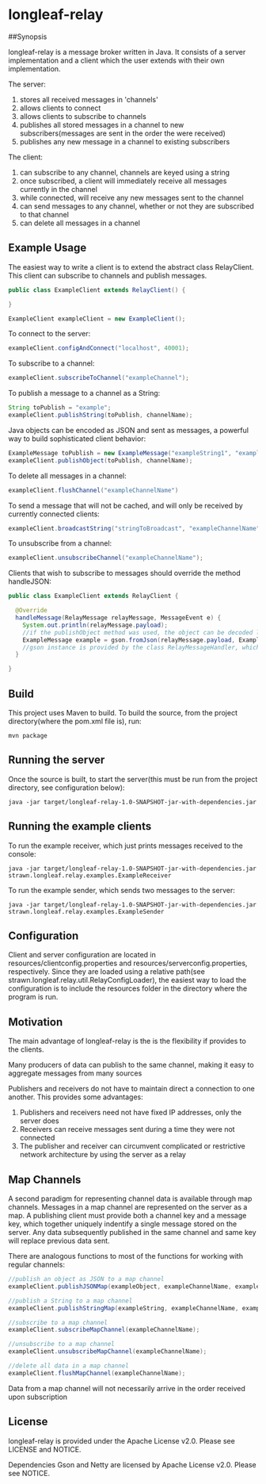 # longleaf-relay

##Synopsis 

longleaf-relay is a message broker written in Java. It consists of a server implementation and a client which the user extends with their own implementation.

The server:

  1. stores all received messages in 'channels'
  2. allows clients to connect
  3. allows clients to subscribe to channels
  4. publishes all stored messages in a channel to new subscribers(messages are sent in the order the were received)
  5. publishes any new message in a channel to existing subscribers

The client:

  1. can subscribe to any channel, channels are keyed using a string
  2. once subscribed, a client will immediately receive all messages currently in the channel
  3. while connected, will receive any new messages sent to the channel
  4. can send messages to any channel, whether or not they are subscribed to that channel
  5. can delete all messages in a channel

## Example Usage

The easiest way to write a client is to extend the abstract class RelayClient. This client can subscribe to channels and publish messages.
```java
public class ExampleClient extends RelayClient() {

}

ExampleClient exampleClient = new ExampleClient();

```
To connect to the server: 
```java
exampleClient.configAndConnect("localhost", 40001);
```

To subscribe to a channel:
```java
exampleClient.subscribeToChannel("exampleChannel"); 
```
To publish a message to a channel as a String:
```java
String toPublish = "example";
exampleClient.publishString(toPublish, channelName);
```

Java objects can be encoded as JSON and sent as messages, a powerful way to build sophisticated client behavior:
```java
ExampleMessage toPublish = new ExampleMessage("exampleString1", "exampleString2");
exampleClient.publishObject(toPublish, channelName);
```

To delete all messages in a channel:
```java 
exampleClient.flushChannel("exampleChannelName")
```
To send a message that will not be cached, and will only be received by currently connected clients: 
```java
exampleClient.broadcastString("stringToBroadcast", "exampleChannelName")
```

To unsubscribe from a channel:
```java
exampleClient.unsubscribeChannel("exampleChannelName");
```

Clients that wish to subscribe to messages should override the method handleJSON:

```java
public class ExampleClient extends RelayClient {

  @Override
  handleMessage(RelayMessage relayMessage, MessageEvent e) {
    System.out.println(relayMessage.payload);
    //if the publishObject method was used, the object can be decoded like this:
    ExampleMessage example = gson.fromJson(relayMessage.payload, ExampleMessage.class);
    //gson instance is provided by the class RelayMessageHandler, which RelayClient Extends
  }

}
```

## Build

This project uses Maven to build. To build the source, from the project directory(where the pom.xml file is), run:
 
```console
mvn package
```

## Running the server

Once the source is built, to start the server(this must be run from the project directory, see configuration below):

```console
java -jar target/longleaf-relay-1.0-SNAPSHOT-jar-with-dependencies.jar
```
## Running the example clients

To run the example receiver, which just prints messages received to the console:

```console
java -jar target/longleaf-relay-1.0-SNAPSHOT-jar-with-dependencies.jar strawn.longleaf.relay.examples.ExampleReceiver
```

To run the example sender, which sends two messages to the server:

```console
java -jar target/longleaf-relay-1.0-SNAPSHOT-jar-with-dependencies.jar strawn.longleaf.relay.examples.ExampleSender
```

## Configuration

Client and server configuration are located in resources/clientconfig.properties and resources/serverconfig.properties, respectively. Since they are loaded using a relative path(see strawn.longleaf.relay.util.RelayConfigLoader), the easiest way to load the configuration is to include the resources folder in the directory where the program is run.


## Motivation
  
The main advantage of longleaf-relay is the is the flexibility if provides to the clients. 
  
Many producers of data can publish to the same channel, making it easy to aggregate messages from many sources
  
Publishers and receivers do not have to maintain direct a connection to one another. This provides some advantages:
  
  1. Publishers and receivers need not have fixed IP addresses, only the server does
  2. Receivers can receive messages sent during a time they were not connected
  3. The publisher and receiver can circumvent complicated or restrictive network architecture by using the server as a relay 

## Map Channels

A second paradigm for representing channel data is available through map channels. Messages in a map channel are represented on the server as a map. A publishing client must provide both a channel key and a message key, which together uniquely indentify a single message stored on the server. Any data subsequently published in the same channel and same key will replace previous data sent. 

There are analogous functions to most of the functions for working with regular channels:

```java
//publish an object as JSON to a map channel
exampleClient.publishJSONMap(exampleObject, exampleChannelName, exampleMessageKey);

//publish a String to a map channel
exampleClient.publishStringMap(exampleString, exampleChannelName, exampleMessageKey);

//subscribe to a map channel
exampleClient.subscribeMapChannel(exampleChannelName);

//unsubscribe to a map channel
exampleClient.unsubscribeMapChannel(exampleChannelName);

//delete all data in a map channel
exampleClient.flushMapChannel(exampleChannelName);
```

Data from a map channel will not necessarily arrive in the order received upon subscription


## License

longleaf-relay is provided under the Apache License v2.0. Please see LICENSE and NOTICE. 

Dependencies Gson and Netty are licensed by Apache License v2.0. Please see NOTICE.


